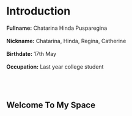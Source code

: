 # Introduction

<b> Fullname:</b> Chatarina Hinda Pusparegina
<br>
<br>
<b> Nickname:</b> Chatarina, Hinda, Regina, Catherine
<br>
<br>
<b> Birthdate:</b> 17th May
<br>
<br>
<b> Occupation:</b> Last year college student
<br>
<br>
</br>
</br>
<h2><b>Welcome To My Space</h2></b>
